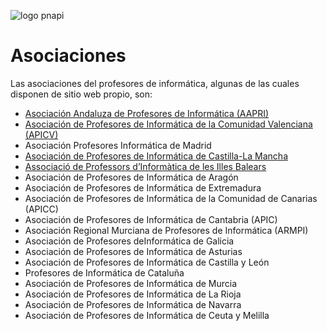 ![logo pnapi](pnapi.png)

# Asociaciones

Las asociaciones del profesores de informática, algunas de las cuales disponen de sitio web propio, son:

* [Asociación Andaluza de Profesores de Informática (AAPRI)](http://www.aapri.es/)
* [Asociación de Profesores de Informática de la Comunidad Valenciana (APICV)](http://www.apicv.es/)
* Asociación Profesores Informática de Madrid
* [Asociación de Profesores de Informática de Castilla-La Mancha](http://www.arpicm.org/)
* [Associació de Professors d’Informàtica de les Illes Balears](http://www.asbaprin.org/)
* Asociación de Profesores de Informática de Aragón
* Asociación de Profesores de Informática de Extremadura
* Asociación de Profesores de Informática de la Comunidad de Canarias (APICC)
* Asociación de Profesores de Informática de Cantabria (APIC)
* Asociación Regional Murciana de Profesores de Informática (ARMPI)
* Asociación de Profesores deInformática de Galicia
* Asociación de Profesores de Informática de Asturias
* Asociación de Profesores de Informática de Castilla y León
* Profesores de Informática de Cataluña
* Asociación de Profesores de Informática de Murcia
* Asociación de Profesores de Informática de La Rioja
* Asociación de Profesores de Informática de Navarra
* Asociación de Profesores de Informática de Ceuta y Melilla